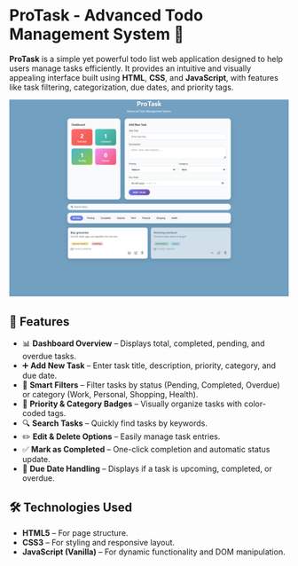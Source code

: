# ProTask - Advanced Todo Management System 📝

**ProTask** is a simple yet powerful todo list web application designed to help users manage tasks efficiently. It provides an intuitive and visually appealing interface built using **HTML**, **CSS**, and **JavaScript**, with features like task filtering, categorization, due dates, and priority tags.

![Screenshot](./screenshot.png)

## 🚀 Features

- 📊 **Dashboard Overview** – Displays total, completed, pending, and overdue tasks.
- ➕ **Add New Task** – Enter task title, description, priority, category, and due date.
- 🧠 **Smart Filters** – Filter tasks by status (Pending, Completed, Overdue) or category (Work, Personal, Shopping, Health).
- 🎨 **Priority & Category Badges** – Visually organize tasks with color-coded tags.
- 🔍 **Search Tasks** – Quickly find tasks by keywords.
- ✏️ **Edit & Delete Options** – Easily manage task entries.
- ✅ **Mark as Completed** – One-click completion and automatic status update.
- 📅 **Due Date Handling** – Displays if a task is upcoming, completed, or overdue.

## 🛠️ Technologies Used

- **HTML5** – For page structure.
- **CSS3** – For styling and responsive layout.
- **JavaScript (Vanilla)** – For dynamic functionality and DOM manipulation.
